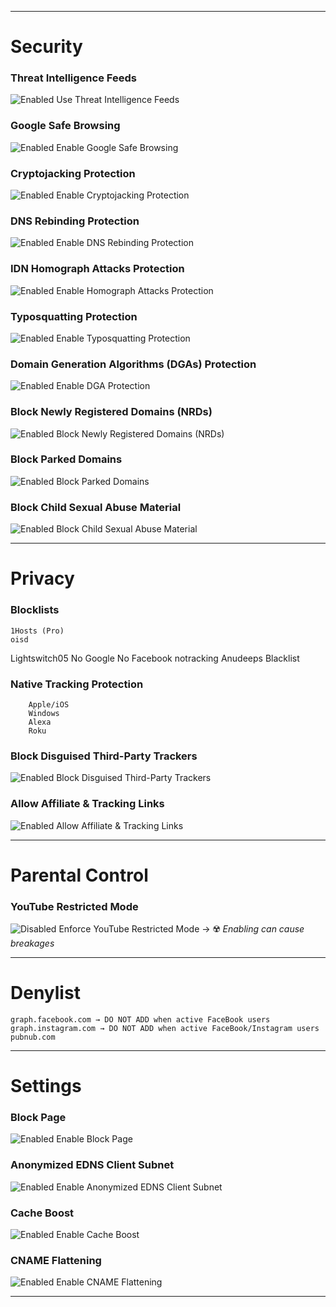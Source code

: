 ***

# Security
### Threat Intelligence Feeds
![Enabled](https://raw.githubusercontent.com/crssi/NextDNS-Config/main/icons/enabled.svg) Use Threat Intelligence Feeds
### Google Safe Browsing
![Enabled](https://raw.githubusercontent.com/crssi/NextDNS-Config/main/icons/enabled.svg) Enable Google Safe Browsing
### Cryptojacking Protection
![Enabled](https://raw.githubusercontent.com/crssi/NextDNS-Config/main/icons/enabled.svg) Enable Cryptojacking Protection
### DNS Rebinding Protection
![Enabled](https://raw.githubusercontent.com/crssi/NextDNS-Config/main/icons/enabled.svg) Enable DNS Rebinding Protection
### IDN Homograph Attacks Protection
![Enabled](https://raw.githubusercontent.com/crssi/NextDNS-Config/main/icons/enabled.svg) Enable Homograph Attacks Protection
### Typosquatting Protection
![Enabled](https://raw.githubusercontent.com/crssi/NextDNS-Config/main/icons/enabled.svg) Enable Typosquatting Protection
### Domain Generation Algorithms (DGAs) Protection
![Enabled](https://raw.githubusercontent.com/crssi/NextDNS-Config/main/icons/enabled.svg) Enable DGA Protection
### Block Newly Registered Domains (NRDs)
![Enabled](https://raw.githubusercontent.com/crssi/NextDNS-Config/main/icons/enabled.svg) Block Newly Registered Domains (NRDs)
### Block Parked Domains
![Enabled](https://raw.githubusercontent.com/crssi/NextDNS-Config/main/icons/enabled.svg) Block Parked Domains
### Block Child Sexual Abuse Material
![Enabled](https://raw.githubusercontent.com/crssi/NextDNS-Config/main/icons/enabled.svg) Block Child Sexual Abuse Material

***

# Privacy
### Blocklists
	1Hosts (Pro)
	oisd
 Lightswitch05
        No Google
        No Facebook
        notracking
        Anudeeps Blacklist
### Native Tracking Protection
        Apple/iOS
        Windows
        Alexa
        Roku
### Block Disguised Third-Party Trackers
![Enabled](https://raw.githubusercontent.com/crssi/NextDNS-Config/main/icons/enabled.svg) Block Disguised Third-Party Trackers
### Allow Affiliate & Tracking Links
![Enabled](https://raw.githubusercontent.com/crssi/NextDNS-Config/main/icons/enabled.svg) Allow Affiliate & Tracking Links

***

# Parental Control
### YouTube Restricted Mode
![Disabled](https://raw.githubusercontent.com/crssi/NextDNS-Config/main/icons/disabled.svg) Enforce YouTube Restricted Mode → :radioactive: *Enabling can cause breakages*

***

# Denylist
	graph.facebook.com → DO NOT ADD when active FaceBook users
	graph.instagram.com → DO NOT ADD when active FaceBook/Instagram users
	pubnub.com

***

# Settings
### Block Page
![Enabled](https://raw.githubusercontent.com/crssi/NextDNS-Config/main/icons/enabled.svg) Enable Block Page
### Anonymized EDNS Client Subnet
![Enabled](https://raw.githubusercontent.com/crssi/NextDNS-Config/main/icons/enabled.svg) Enable Anonymized EDNS Client Subnet
### Cache Boost
![Enabled](https://raw.githubusercontent.com/crssi/NextDNS-Config/main/icons/enabled.svg) Enable Cache Boost
### CNAME Flattening
![Enabled](https://raw.githubusercontent.com/crssi/NextDNS-Config/main/icons/enabled.svg) Enable CNAME Flattening

***
